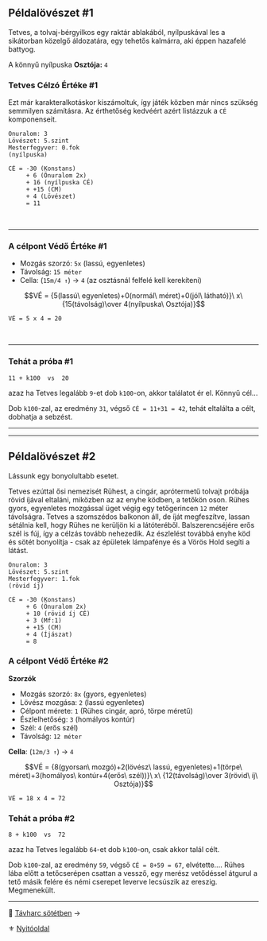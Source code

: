 ## Példalövészet #1

Tetves, a tolvaj-bérgyilkos egy raktár ablakából, nyílpuskával les a sikátorban közelgő áldozatára, egy tehetős kalmárra, aki éppen hazafelé battyog.

A könnyű nyílpuska **Osztója:** `4`

### Tetves Célzó Értéke #1

Ezt már karakteralkotáskor kiszámoltuk, így játék közben már nincs szükség semmilyen számításra. Az érthetőség kedvéért azért listázzuk a `CÉ` komponenseit.

```
Önuralom: 3
Lövészet: 5.szint
Mesterfegyver: 0.fok
(nyílpuska)
```

```
CÉ = -30 (Konstans)
     + 6 (Önuralom 2x)
     + 16 (nyílpuska CÉ)
     + +15 (CM)
     + 4 (Lövészet)
     = 11
```

<br />

---
### A célpont Védő Értéke #1

- Mozgás szorzó: `5x` (lassú, egyenletes)
- Távolság: `15 méter`
- Cella:  (`15m/4 ↑`) → `4` (az osztásnál felfelé kell kerekíteni)

$$VÉ = {5(lassú\ egyenletes)+0(normál\ méret)+0(jól\ látható)}\ x\ {15(távolság)\over 4(nyílpuska\ Osztója)}$$

```
VÉ = 5 x 4 = 20
```

<br />

---
### Tehát a próba #1

```
11 + k100  vs  20
```

azaz ha Tetves legalább `9`-et dob `k100`-on, akkor találatot ér el. Könnyű cél...

Dob `k100`-zal, az eredmény `31`, végső `CÉ = 11+31 = 42`, tehát eltalálta a célt, dobhatja a sebzést.

---
---
## Példalövészet #2

Lássunk egy bonyolultabb esetet.

Tetves ezúttal ősi nemezisét Rühest, a cingár, aprótermetű tolvajt próbája rövid íjával eltaláni, miközben az az enyhe ködben, a tetőkön oson. Rühes gyors, egyenletes mozgással üget végig egy tetőgerincen `12` méter távolságra. Tetves a szomszédos balkonon áll, de íját megfeszítve, lassan sétálnia kell, hogy Rühes ne kerüljön ki a látóteréből. Balszerencséjére erős szél is fúj, így a célzás tovább nehezedik. Az észlelést továbbá enyhe köd és sötét bonyolítja - csak az épületek lámpafénye és a Vörös Hold segíti a látást.

```
Önuralom: 3
Lövészet: 5.szint
Mesterfegyver: 1.fok
(rövid íj)
```

```
CÉ = -30 (Konstans)
     + 6 (Önuralom 2x)
     + 10 (rövid íj CÉ)
     + 3 (Mf:1)
     + +15 (CM)
     + 4 (Íjászat)
     = 8
```

### A célpont Védő Értéke #2

**Szorzók**
- Mozgás szorzó: `8x` (gyors, egyenletes)
- Lövész mozgása: `2` (lassú egyenletes)
- Célpont mérete: `1` (Rühes cingár, apró, törpe méretű)
- Észlelhetőség: `3` (homályos kontúr)
- Szél: `4` (erős szél)
- Távolság: `12 méter`

**Cella**:  (`12m/3 ↑`) → `4`

$$VÉ = {8(gyorsan\ mozgó)+2(lövész\ lassú, egyenletes)+1(törpe\ méret)+3(homályos\ kontúr+4(erős\ szél))}\ x\ {12(távolság)\over 3(rövid\ íj\ Osztója)}$$

```
VÉ = 18 x 4 = 72
```

### Tehát a próba #2

```
8 + k100  vs  72
```

azaz ha Tetves legalább `64`-et dob `k100`-on, csak akkor talál célt.

Dob `k100`-zal, az eredmény `59`, végső `CÉ = 8+59 = 67`, elvétette.... Rühes lába előtt a tetőcserépen csattan a vessző, egy merész vetődéssel átgurul a tető másik felére és némi cserepet leverve lecsúszik az ereszig. Megmenekült.

---

🔗 [Távharc sötétben](076_tavharc_sotetben.md) →

⚜️ [Nyitóoldal](start.md#7-t%C3%A1vols%C3%A1gi-harcrendszer-)
